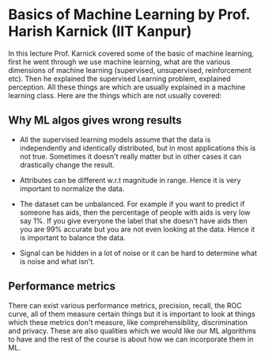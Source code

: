 # Basics of Machine Learning by Prof. Harish Karnick (IIT Kanpur)

In this lecture Prof. Karnick covered some of the basic of machine learning,
first he went through we use machine learning, what are the various dimensions
of machine learning (supervised, unsupervised, reinforcement etc). Then he
explained the supervised Learning problem, explained perception. All these
things are which are usually explained in a machine learning class. Here are
the things which are not usually covered:

## Why ML algos gives wrong results

* All the supervised learning models assume that the data is independently and
    identically distributed, but in most applications this is not true.
    Sometimes it doesn't really matter but in other cases it can drastically
    change the result.

* Attributes can be different w.r.t magnitude in range. Hence it is very
    important to normalize the data.

* The dataset can be unbalanced. For example if you want to predict if someone
    has aids, then the percentage of people with aids is very low say 1%. If
    you give everyone the label that she doesn't have aids then you are 99%
    accurate but you are not even looking at the data. Hence it is important to
    balance the data.

* Signal can be hidden in a lot of noise or it can be hard to determine what is
    noise and what isn't.

## Performance metrics

There can exist various performance metrics, precision, recall, the ROC curve,
all of them measure certain things but it is important to look at things which
these metrics don't measure, like comprehensibility, discrimination and privacy.
These are also qualities which we would like our ML algorithms to have and the
rest of the course is about how we can incorporate them in ML.
